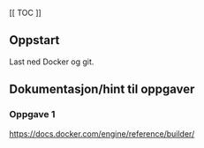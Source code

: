 [[ TOC ]]


## Oppstart

Last ned Docker og git.




## Dokumentasjon/hint til oppgaver

### Oppgave 1
https://docs.docker.com/engine/reference/builder/
